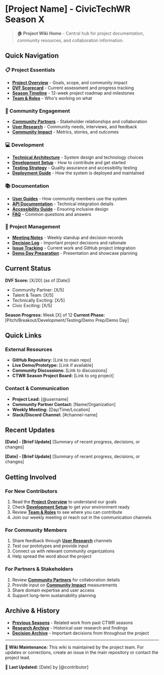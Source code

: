 # [Project Name] - CivicTechWR Season X

> **🏠 Project Wiki Home** - Central hub for project documentation, community resources, and collaboration information.

## Quick Navigation

### 📋 Project Essentials

- **[Project Overview](Project-Overview)** - Goals, scope, and community impact
- **[DVF Scorecard](DVF-Scorecard)** - Current assessment and progress tracking
- **[Season Timeline](Season-Timeline)** - 12-week project roadmap and milestones
- **[Team & Roles](Team-and-Roles)** - Who's working on what

### 🤝 Community Engagement

- **[Community Partners](Community-Partners)** - Stakeholder relationships and collaboration
- **[User Research](User-Research)** - Community needs, interviews, and feedback
- **[Community Impact](Community-Impact)** - Metrics, stories, and outcomes

### 💻 Development

- **[Technical Architecture](Technical-Architecture)** - System design and technology choices
- **[Development Setup](Development-Setup)** - How to contribute and get started
- **[Testing Strategy](Testing-Strategy)** - Quality assurance and accessibility testing
- **[Deployment Guide](Deployment-Guide)** - How the system is deployed and maintained

### 📚 Documentation

- **[User Guides](User-Guides)** - How community members use the system
- **[API Documentation](API-Documentation)** - Technical integration details
- **[Accessibility Guide](Accessibility-Guide)** - Ensuring inclusive design
- **[FAQ](FAQ)** - Common questions and answers

### 🎯 Project Management

- **[Meeting Notes](Meeting-Notes)** - Weekly standup and decision records
- **[Decision Log](Decision-Log)** - Important project decisions and rationale
- **[Issue Tracking](Issue-Tracking)** - Current work and GitHub project integration
- **[Demo Day Preparation](Demo-Day-Preparation)** - Presentation and showcase planning

## Current Status

**DVF Score:** [X/20] (as of [Date])

- Community Partner: [X/5]
- Talent & Team: [X/5]
- Technically Exciting: [X/5]
- Civic Exciting: [X/5]

**Season Progress:** Week [X] of 12
**Current Phase:** [Pitch/Breakout/Development/Testing/Demo Prep/Demo Day]

## Quick Links

### External Resources

- **GitHub Repository:** [Link to main repo]
- **Live Demo/Prototype:** [Link if available]
- **Community Discussions:** [Link to discussions]
- **CTWR Season Project Board:** [Link to org project]

### Contact & Communication

- **Project Lead:** [@username]
- **Community Partner Contact:** [Name/Organization]
- **Weekly Meeting:** [Day/Time/Location]
- **Slack/Discord Channel:** [#channel-name]

## Recent Updates

**[Date] - [Brief Update]**
[Summary of recent progress, decisions, or changes]

**[Date] - [Brief Update]**
[Summary of recent progress, decisions, or changes]

## Getting Involved

### For New Contributors

1. Read the **[Project Overview](Project-Overview)** to understand our goals
2. Check **[Development Setup](Development-Setup)** to get your environment ready
3. Review **[Team & Roles](Team-and-Roles)** to see where you can contribute
4. Join our weekly meeting or reach out in the communication channels

### For Community Members

1. Share feedback through **[User Research](User-Research)** channels
2. Test our prototypes and provide input
3. Connect us with relevant community organizations
4. Help spread the word about the project

### For Partners & Stakeholders

1. Review **[Community Partners](Community-Partners)** for collaboration details
2. Provide input on **[Community Impact](Community-Impact)** measurements
3. Share domain expertise and user access
4. Support long-term sustainability planning

## Archive & History

- **[Previous Seasons](Previous-Seasons)** - Related work from past CTWR seasons
- **[Research Archive](Research-Archive)** - Historical user research and findings
- **[Decision Archive](Decision-Archive)** - Important decisions from throughout the project

---

**📝 Wiki Maintenance:** This wiki is maintained by the project team. For updates or corrections, create an issue in the main repository or contact the project lead.

**🔄 Last Updated:** [Date] by [@contributor]
